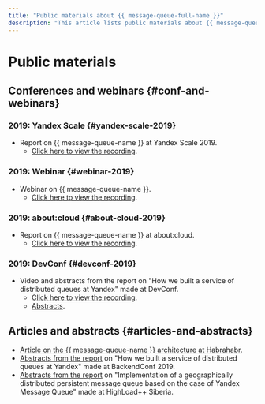 ```yaml
---
title: "Public materials about {{ message-queue-full-name }}"
description: "This article lists public materials about {{ message-queue-name }}."
---
```


# Public materials

## Conferences and webinars {#conf-and-webinars}

### 2019: Yandex Scale {#yandex-scale-2019}

- Report on {{ message-queue-name }} at Yandex Scale 2019.
   - [Click here to view the recording](https://youtu.be/ICcZpw7o8RI?t=13035).

### 2019: Webinar {#webinar-2019}

- Webinar on {{ message-queue-name }}.
   - [Click here to view the recording](https://youtu.be/P-Tk1-q5Gec).

### 2019: about:cloud {#about-cloud-2019}

- Report on {{ message-queue-name }} at about:cloud.
   - [Click here to view the recording](https://www.youtube.com/watch?v=hWHjOwuj-9A).

### 2019: DevConf {#devconf-2019}

- Video and abstracts from the report on "How we built a service of distributed queues at Yandex" made at DevConf.
   - [Click here to view the recording](https://www.youtube.com/watch?v=oZfB0X4Xef0).
   - [Abstracts](https://devconf.ru/ru/offers/offer/437).

## Articles and abstracts {#articles-and-abstracts}

- [Article on the {{ message-queue-name }} architecture at Habrahabr](https://habr.com/ru/company/yandex/blog/455642/).
- [Abstracts from the report](http://backendconf.ru/moscow-rit/2019/abstracts/5338) on "How we built a service of distributed queues at Yandex" made at BackendConf 2019.
- [Abstracts from the report](https://www.highload.ru/siberia/2019/abstracts/5423) on "Implementation of a geographically distributed persistent message queue based on the case of Yandex Message Queue" made at HighLoad++ Siberia.
